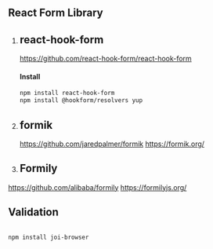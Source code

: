 ## React Form Library
1. ## react-hook-form
    https://github.com/react-hook-form/react-hook-form
    #### Install
      ```sh
      npm install react-hook-form
      npm install @hookform/resolvers yup
      ```
2. ## formik
    https://github.com/jaredpalmer/formik
    https://formik.org/
3. ## Formily 
  https://github.com/alibaba/formily
  https://formilyjs.org/

## Validation
```sh

npm install joi-browser
```